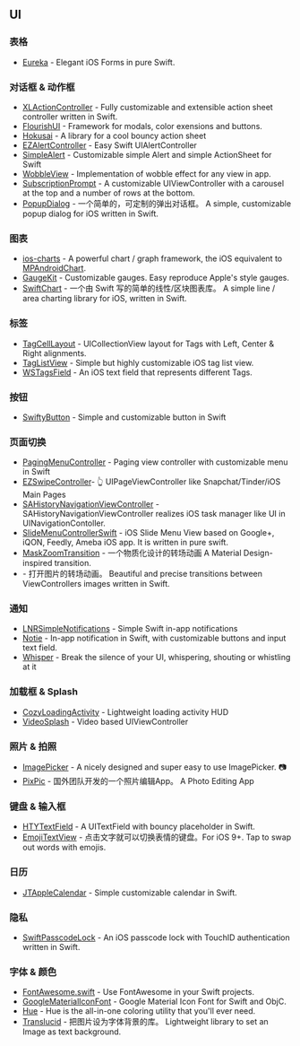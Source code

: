 ## UI

### 表格

* [Eureka](https://github.com/xmartlabs/Eureka) - Elegant iOS Forms in pure Swift. 

### 对话框 & 动作框

* [XLActionController](https://github.com/xmartlabs/XLActionController) - Fully customizable and extensible action sheet controller written in Swift.
* [FlourishUI](https://github.com/unicorn/FlourishUI) - Framework for modals, color exensions and buttons.
* [Hokusai](https://github.com/ytakzk/Hokusai) - A library for a cool bouncy action sheet
* [EZAlertController](https://github.com/thellimist/EZAlertController) - Easy Swift UIAlertController
* [SimpleAlert](https://github.com/KyoheiG3/SimpleAlert) - Customizable simple Alert and simple ActionSheet for Swift
* [WobbleView](https://github.com/inFullMobile/WobbleView) - Implementation of wobble effect for any view in app.
* [SubscriptionPrompt](https://github.com/Binur/SubscriptionPrompt) - A customizable UIViewController with a carousel at the top and a number of rows at the bottom.
* [PopupDialog](https://github.com/Orderella/PopupDialog) - 一个简单的，可定制的弹出对话框。 A simple, customizable popup dialog for iOS written in Swift.

### 图表

* [ios-charts](https://github.com/danielgindi/ios-charts) - A powerful chart / graph framework, the iOS equivalent to [MPAndroidChart](https://github.com/PhilJay/MPAndroidChart).
* [GaugeKit](https://github.com/skywinder/GaugeKit) - Customizable gauges. Easy reproduce Apple's style gauges.
* [SwiftChart](https://github.com/gpbl/SwiftChart) - 一个由 Swift 写的简单的线性/区块图表库。 A simple line / area charting library for iOS, written in Swift.

### 标签

* [TagCellLayout](https://github.com/riteshhgupta/TagCellLayout) - UICollectionView layout for Tags with Left, Center & Right alignments.
* [TagListView](https://github.com/xhacker/TagListView) - Simple but highly customizable iOS tag list view.
* [WSTagsField](https://github.com/whitesmith/WSTagsField) - An iOS text field that represents different Tags.

### 按钮 

* [SwiftyButton](https://github.com/TakeScoop/SwiftyButton) - Simple and customizable button in Swift

### 页面切换

* [PagingMenuController](https://github.com/kitasuke/PagingMenuController) - Paging view controller with customizable menu in Swift
* [EZSwipeController](https://github.com/goktugyil/EZSwipeController)- :point_up_2: UIPageViewController like Snapchat/Tinder/iOS Main Pages
* [SAHistoryNavigationViewController](https://github.com/szk-atmosphere/SAHistoryNavigationViewController) - SAHistoryNavigationViewController realizes iOS task manager like UI in UINavigationContoller.
* [SlideMenuControllerSwift](https://github.com/dekatotoro/SlideMenuControllerSwift) - iOS Slide Menu View based on Google+, iQON, Feedly, Ameba iOS app. It is written in pure swift.
* [MaskZoomTransition](https://github.com/stephsharp/MaskZoomTransition) - 一个物质化设计的转场动画 A Material Design-inspired transition.
* [](https://github.com/mcmatan/ImageOpenTransition) - 打开图片的转场动画。 Beautiful and precise transitions between ViewControllers images written in Swift.

### 通知

* [LNRSimpleNotifications](https://github.com/LISNR/LNRSimpleNotifications) - Simple Swift in-app notifications
* [Notie](https://github.com/thii/Notie) - In-app notification in Swift, with customizable buttons and input text field.
* [Whisper](https://github.com/hyperoslo/Whisper) - Break the silence of your UI, whispering, shouting or whistling at it

### 加载框 & Splash

* [CozyLoadingActivity](https://github.com/goktugyil/CozyLoadingActivity) - Lightweight loading activity HUD
* [VideoSplash](https://github.com/toygar/VideoSplash.git) - Video based UIViewController

### 照片 & 拍照

* [ImagePicker](https://github.com/hyperoslo/ImagePicker) - A nicely designed and super easy to use ImagePicker. :camera:
* [PixPic](https://github.com/Yalantis/PixPic) - 国外团队开发的一个照片编辑App。 A Photo Editing App

### 键盘 & 输入框

* [HTYTextField](https://github.com/hanton/HTYTextField) - A UITextField with bouncy placeholder in Swift.
* [EmojiTextView](https://github.com/fastred/EmojiTextView) - 点击文字就可以切换表情的键盘。For iOS 9+.  Tap to swap out words with emojis.

### 日历

* [JTAppleCalendar](https://github.com/patchthecode/JTAppleCalendar) - Simple customizable calendar in Swift.

### 隐私

* [SwiftPasscodeLock](https://github.com/velikanov/SwiftPasscodeLock) - An iOS passcode lock with TouchID authentication written in Swift.

### 字体 & 颜色

* [FontAwesome.swift](https://github.com/thii/FontAwesome.swift) - Use FontAwesome in your Swift projects.
* [GoogleMaterialIconFont](https://github.com/kitasuke/GoogleMaterialIconFont) - Google Material Icon Font for Swift and ObjC.
* [Hue](https://github.com/hyperoslo/Hue) - Hue is the all-in-one coloring utility that you'll ever need.
* [Translucid](https://github.com/Ekhoo/Translucid) - 把图片设为字体背景的库。 Lightweight library to set an Image as text background.

